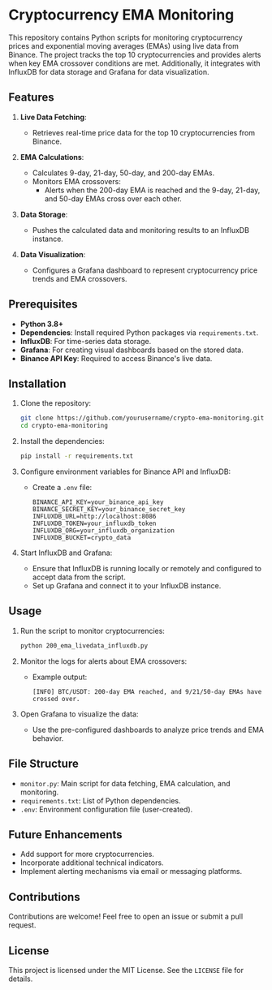 # Cryptocurrency EMA Monitoring

This repository contains Python scripts for monitoring cryptocurrency prices and exponential moving averages (EMAs) using live data from Binance. The project tracks the top 10 cryptocurrencies and provides alerts when key EMA crossover conditions are met. Additionally, it integrates with InfluxDB for data storage and Grafana for data visualization.

## Features

1. **Live Data Fetching**:
   - Retrieves real-time price data for the top 10 cryptocurrencies from Binance.

2. **EMA Calculations**:
   - Calculates 9-day, 21-day, 50-day, and 200-day EMAs.
   - Monitors EMA crossovers:
     - Alerts when the 200-day EMA is reached and the 9-day, 21-day, and 50-day EMAs cross over each other.

3. **Data Storage**:
   - Pushes the calculated data and monitoring results to an InfluxDB instance.

4. **Data Visualization**:
   - Configures a Grafana dashboard to represent cryptocurrency price trends and EMA crossovers.

## Prerequisites

- **Python 3.8+**
- **Dependencies**: Install required Python packages via `requirements.txt`.
- **InfluxDB**: For time-series data storage.
- **Grafana**: For creating visual dashboards based on the stored data.
- **Binance API Key**: Required to access Binance's live data.

## Installation

1. Clone the repository:
   ```bash
   git clone https://github.com/yourusername/crypto-ema-monitoring.git
   cd crypto-ema-monitoring
   ```

2. Install the dependencies:
   ```bash
   pip install -r requirements.txt
   ```

3. Configure environment variables for Binance API and InfluxDB:
   - Create a `.env` file:
     ```env
     BINANCE_API_KEY=your_binance_api_key
     BINANCE_SECRET_KEY=your_binance_secret_key
     INFLUXDB_URL=http://localhost:8086
     INFLUXDB_TOKEN=your_influxdb_token
     INFLUXDB_ORG=your_influxdb_organization
     INFLUXDB_BUCKET=crypto_data
     ```

4. Start InfluxDB and Grafana:
   - Ensure that InfluxDB is running locally or remotely and configured to accept data from the script.
   - Set up Grafana and connect it to your InfluxDB instance.

## Usage

1. Run the script to monitor cryptocurrencies:
   ```bash
   python 200_ema_livedata_influxdb.py
   ```

2. Monitor the logs for alerts about EMA crossovers:
   - Example output:
     ```
     [INFO] BTC/USDT: 200-day EMA reached, and 9/21/50-day EMAs have crossed over.
     ```

3. Open Grafana to visualize the data:
   - Use the pre-configured dashboards to analyze price trends and EMA behavior.

## File Structure

- `monitor.py`: Main script for data fetching, EMA calculation, and monitoring.
- `requirements.txt`: List of Python dependencies.
- `.env`: Environment configuration file (user-created).

## Future Enhancements

- Add support for more cryptocurrencies.
- Incorporate additional technical indicators.
- Implement alerting mechanisms via email or messaging platforms.

## Contributions

Contributions are welcome! Feel free to open an issue or submit a pull request.

## License

This project is licensed under the MIT License. See the `LICENSE` file for details.


